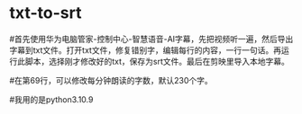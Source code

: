 # txt-to-srt
#首先使用华为电脑管家-控制中心-智慧语音-AI字幕，先把视频听一遍，然后导出字幕到txt文件。打开txt文件，修复错别字，编辑每行的内容，一行一句话。再运行此脚本，选择刚才修改好的txt，保存为srt文件。最后在剪映里导入本地字幕。

#在第69行，可以修改每分钟朗读的字数，默认230个字。

#我用的是python3.10.9
